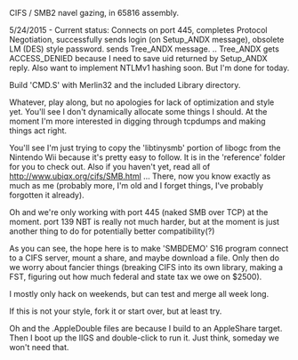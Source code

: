 CIFS / SMB2 navel gazing, in 65816 assembly.

5/24/2015 - Current status: Connects on port 445, completes Protocol Negotiation, successfully sends login (on Setup_ANDX message), obsolete LM (DES) style password. sends Tree_ANDX message.
.. Tree_ANDX gets ACCESS_DENIED because I need to save uid returned by Setup_ANDX reply. Also want to implement NTLMv1 hashing soon. But I'm done for today.

Build 'CMD.S' with Merlin32 and the included Library directory.

Whatever, play along, but no apologies for lack of optimization and style yet. You'll see I don't dynamically allocate some things I should. At the moment I'm more interested in digging through tcpdumps and making things act right.

You'll see I'm just trying to copy the 'libtinysmb' portion of libogc from the Nintendo Wii because it's pretty easy to follow. It is in the 'reference' folder for you to check out. Also if you haven't yet, read all of http://www.ubiqx.org/cifs/SMB.html ... There, now you know exactly as much as me (probably more, I'm old and I forget things, I've probably forgotten it already).

Oh and we're only working with port 445 (naked SMB over TCP) at the moment. port 139 NBT is really not much harder, but at the moment is just another thing to do for potentially better compatibility(?)

As you can see, the hope here is to make 'SMBDEMO' S16 program connect to a CIFS server, mount a share, and maybe download a file. Only then do we worry about fancier things (breaking CIFS into its own library, making a FST, figuring out how much federal and state tax we owe on $2500).

I mostly only hack on weekends, but can test and merge all week long.

If this is not your style, fork it or start over, but at least try.

Oh and the .AppleDouble files are because I build to an AppleShare target. Then I boot up the IIGS and double-click to run it. Just think, someday we won't need that.

